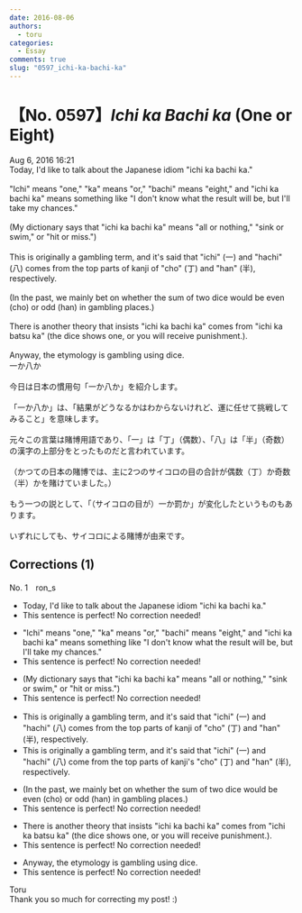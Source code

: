 ```yaml
---
date: 2016-08-06
authors:
  - toru
categories:
  - Essay
comments: true
slug: "0597_ichi-ka-bachi-ka"
---
```


# 【No. 0597】<strong><em>Ichi ka Bachi ka</strong></em> (One or Eight)
<div class="date">Aug 6, 2016 16:21</div>
<div id="post"><div id="body_show_ori">
Today, I'd like to talk about the Japanese idiom "ichi ka bachi ka."<br/><br/>"Ichi" means "one," "ka" means "or," "bachi" means "eight," and "ichi ka bachi ka" means something like "I don't know what the result will be, but I'll take my chances."<br/><br/>(My dictionary says that "ichi ka bachi ka" means "all or nothing," "sink or swim," or "hit or miss.")<br/><br/>This is originally a gambling term, and it's said that "ichi" (一) and "hachi" (八) comes from the top parts of kanji of "cho" (丁) and "han" (半), respectively.<br/><br/>(In the past, we mainly bet on whether the sum of two dice would be even (cho) or odd (han) in gambling places.)<br/><br/>There is another theory that insists "ichi ka bachi ka" comes from "ichi ka batsu ka" (the dice shows one, or you will receive punishment.). <br/><br/>Anyway, the etymology is gambling using dice.
</div></div>

<!-- more -->

<div id="post_ja"><div id="body_show_mo">
一か八か<br/><br/>今日は日本の慣用句「一か八か」を紹介します。<br/><br/>「一か八か」は、「結果がどうなるかはわからないけれど、運に任せて挑戦してみること」を意味します。<br/><br/>元々この言葉は賭博用語であり、「一」は「丁」（偶数）、「八」は「半」（奇数）の漢字の上部分をとったものだと言われています。<br/><br/>（かつての日本の賭博では、主に2つのサイコロの目の合計が偶数（丁）か奇数（半）かを賭けていました。）<br/><br/>もう一つの説として、「（サイコロの目が）一か罰か」が変化したというものもあります。<br/><br/>いずれにしても、サイコロによる賭博が由来です。
</div></div>

## Corrections (1)
<div id="block"><div class="first_name"> No. 1　<span class="just_name">ron_s</span></div><div id="block2">
<ul class="correction_field">
<li class="incorrect">Today, I'd like to talk about the Japanese idiom "ichi ka bachi ka."</li>
<li class="corrected perfect">This sentence is perfect! No correction needed!</li>
</ul>
<ul class="correction_field">
<li class="incorrect">"Ichi" means "one," "ka" means "or," "bachi" means "eight," and "ichi ka bachi ka" means something like "I don't know what the result will be, but I'll take my chances."</li>
<li class="corrected perfect">This sentence is perfect! No correction needed!</li>
</ul>
<ul class="correction_field">
<li class="incorrect">(My dictionary says that "ichi ka bachi ka" means "all or nothing," "sink or swim," or "hit or miss.")</li>
<li class="corrected perfect">This sentence is perfect! No correction needed!</li>
</ul>
<ul class="correction_field">
<li class="incorrect">This is originally a gambling term, and it's said that "ichi" (一) and "hachi" (八) comes from the top parts of kanji of "cho" (丁) and "han" (半), respectively.</li>
<li class="corrected correct">
This is originally a gambling term, and it's said that "ichi" (一) and "hachi" (八) come from the top parts of kanji's "cho" (丁) and "han" (半), respectively.
</li>
</ul>
<ul class="correction_field">
<li class="incorrect">(In the past, we mainly bet on whether the sum of two dice would be even (cho) or odd (han) in gambling places.)</li>
<li class="corrected perfect">This sentence is perfect! No correction needed!</li>
</ul>
<ul class="correction_field">
<li class="incorrect">There is another theory that insists "ichi ka bachi ka" comes from "ichi ka batsu ka" (the dice shows one, or you will receive punishment.).</li>
<li class="corrected perfect">This sentence is perfect! No correction needed!</li>
</ul>
<ul class="correction_field">
<li class="incorrect">Anyway, the etymology is gambling using dice.</li>
<li class="corrected perfect">This sentence is perfect! No correction needed!</li>
</ul>
</div><div class="name"><span class="just_name">Toru</span><br>
Thank you so much for correcting my post! :)
</div>
</div>
